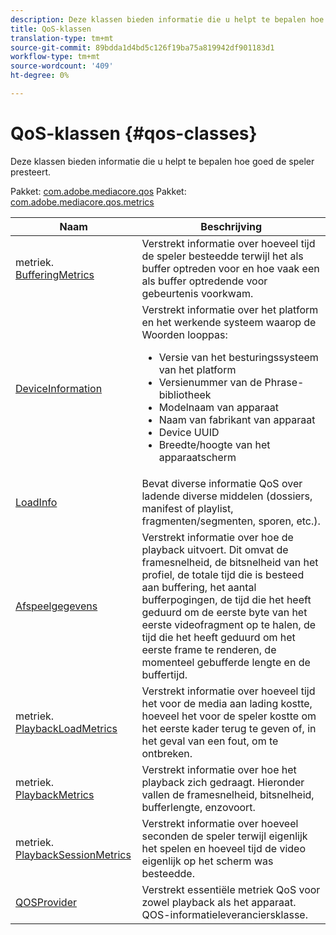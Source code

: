 ```yaml
---
description: Deze klassen bieden informatie die u helpt te bepalen hoe goed de speler presteert.
title: QoS-klassen
translation-type: tm+mt
source-git-commit: 89bdda1d4bd5c126f19ba75a819942df901183d1
workflow-type: tm+mt
source-wordcount: '409'
ht-degree: 0%

---
```



# QoS-klassen {#qos-classes}

Deze klassen bieden informatie die u helpt te bepalen hoe goed de speler presteert.

Pakket: [com.adobe.mediacore.qos](https://help.adobe.com/en_US/primetime/api/psdk/javadoc_1.4/com/adobe/mediacore/qos/package-summary.html) Pakket: [com.adobe.mediacore.qos.metrics](https://help.adobe.com/en_US/primetime/api/psdk/javadoc_1.4/com/adobe/mediacore/qos/metrics/package-summary.html)

<table frame="all" colsep="1" rowsep="1" id="table_2893EFF9755149159A4F94E781C76B6E"> 
 <thead> 
  <tr rowsep="1"> 
   <th colname="1" class="entry"> Naam </th> 
   <th colname="2" class="entry"> Beschrijving </th> 
  </tr> 
 </thead>
 <tbody> 
  <tr rowsep="1"> 
   <td colname="1"><span class="codeph">metriek.<a href="https://help.adobe.com/en_US/primetime/api/psdk/javadoc_1.4/com/adobe/mediacore/qos/metrics/BufferingMetrics.html" format="html" scope="external"> BufferingMetrics</a></span></td> 
   <td colname="2"> Verstrekt informatie over hoeveel tijd de speler besteedde terwijl het als buffer optreden voor en hoe vaak een als buffer optredende voor gebeurtenis voorkwam. </td> 
  </tr> 
  <tr rowsep="1"> 
   <td colname="1"><span class="codeph"><a href="https://help.adobe.com/en_US/primetime/api/psdk/javadoc_1.4/com/adobe/mediacore/qos/DeviceInformation.html" format="html" scope="external"> DeviceInformation</a> </span></td> 
   <td colname="2">Verstrekt informatie over het platform en het werkende systeem waarop de Woorden
    looppas: 
    <ul id="ul_0DE69F3B38E84964AB98DCCD11E5E123"> 
     <li id="li_19B2D1889FCA4B0F8FCB0EE8F87353B2">Versie van het besturingssysteem van het platform </li> 
     <li id="li_CA35F4A48FD34555AC7D7832D5997AD4">Versienummer van de Phrase-bibliotheek </li> 
     <li id="li_30D38320C2A3440E92C0A477FFFBF9A0">Modelnaam van apparaat </li> 
     <li id="li_2D15164B987E405685B96A900EBF041D">Naam van fabrikant van apparaat </li> 
     <li id="li_B78485CB9580444DB9694404706BA191">Device UUID </li> 
     <li id="li_841EA77499B44F0692192F9DE1A798E4">Breedte/hoogte van het apparaatscherm </li> 
    </ul> </td> 
  </tr> 
  <tr rowsep="1"> 
   <td colname="1"><span class="codeph"><a href="https://help.adobe.com/en_US/primetime/api/psdk/javadoc_1.4/com/adobe/mediacore/qos/LoadInfo.html" format="html" scope="external"> LoadInfo</a></span> </td> 
   <td colname="2"> Bevat diverse informatie QoS over ladende diverse middelen (dossiers, manifest of playlist, fragmenten/segmenten, sporen, etc.). </td> 
  </tr> 
  <tr rowsep="1"> 
   <td colname="1"><span class="codeph"><a href="https://help.adobe.com/en_US/primetime/api/psdk/javadoc_1.4/com/adobe/mediacore/qos/PlaybackInformation.html" format="html" scope="external"> Afspeelgegevens</a></span> </td> 
   <td colname="2"> Verstrekt informatie over hoe de playback uitvoert. Dit omvat de framesnelheid, de bitsnelheid van het profiel, de totale tijd die is besteed aan buffering, het aantal bufferpogingen, de tijd die het heeft geduurd om de eerste byte van het eerste videofragment op te halen, de tijd die het heeft geduurd om het eerste frame te renderen, de momenteel gebufferde lengte en de buffertijd. </td> 
  </tr> 
  <tr rowsep="1"> 
   <td colname="1"><span class="codeph">metriek.<a href="https://help.adobe.com/en_US/primetime/api/psdk/javadoc_1.4/com/adobe/mediacore/qos/metrics/PlaybackLoadMetrics.html" format="html" scope="external"> PlaybackLoadMetrics</a></span> </td> 
   <td colname="2"> Verstrekt informatie over hoeveel tijd het voor de media aan lading kostte, hoeveel het voor de speler kostte om het eerste kader terug te geven of, in het geval van een fout, om te ontbreken. </td> 
  </tr> 
  <tr rowsep="1"> 
   <td colname="1"><span class="codeph">metriek.<a href="https://help.adobe.com/en_US/primetime/api/psdk/javadoc_1.4/com/adobe/mediacore/qos/metrics/PlaybackLoadMetrics.html" format="html" scope="external"> PlaybackMetrics</a> </span></td> 
   <td colname="2"> Verstrekt informatie over hoe het playback zich gedraagt. Hieronder vallen de framesnelheid, bitsnelheid, bufferlengte, enzovoort. </td> 
  </tr> 
  <tr rowsep="1"> 
   <td colname="1"><span class="codeph">metriek.<a href="https://help.adobe.com/en_US/primetime/api/psdk/javadoc_1.4/com/adobe/mediacore/qos/metrics/PlaybackSessionMetrics.html" format="html" scope="external"> PlaybackSessionMetrics</a></span> </td> 
   <td colname="2"> Verstrekt informatie over hoeveel seconden de speler terwijl eigenlijk het spelen en hoeveel tijd de video eigenlijk op het scherm was besteedde. </td> 
  </tr> 
  <tr rowsep="1"> 
   <td colname="1"><span class="codeph"><a href="https://help.adobe.com/en_US/primetime/api/psdk/javadoc_1.4/com/adobe/mediacore/qos/QOSProvider.html" format="html" scope="external"> QOSProvider</a></span></td> 
   <td colname="2">Verstrekt essentiële metriek QoS voor zowel playback als het apparaat. QOS-informatieleveranciersklasse.</td> 
  </tr> 
 </tbody> 
</table>

